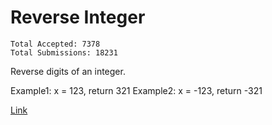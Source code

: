 Reverse Integer
======

    Total Accepted: 7378 
    Total Submissions: 18231

Reverse digits of an integer.

Example1: x = 123, return 321
Example2: x = -123, return -321

[Link](http://oj.leetcode.com/problems/reverse-integer/)